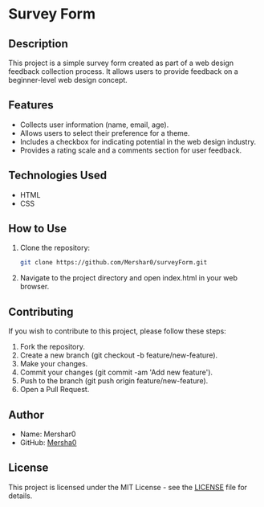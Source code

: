 # Survey Form

## Description
This project is a simple survey form created as part of a web design feedback collection process. It allows users to provide feedback on a beginner-level web design concept.

## Features
- Collects user information (name, email, age).
- Allows users to select their preference for a theme.
- Includes a checkbox for indicating potential in the web design industry.
- Provides a rating scale and a comments section for user feedback.

## Technologies Used
- HTML
- CSS

## How to Use
1. Clone the repository:
   ```bash
   git clone https://github.com/Mershar0/surveyForm.git

2. Navigate to the project directory and open index.html in your web browser.

## Contributing

If you wish to contribute to this project, please follow these steps:

1. Fork the repository.
2. Create a new branch (git checkout -b feature/new-feature).
3. Make your changes.
4. Commit your changes (git commit -am 'Add new feature').
5. Push to the branch (git push origin feature/new-feature).
6. Open a Pull Request.

## Author

- Name: Mershar0
- GitHub: [Mersha0](github.com/Mershar0)

## License

This project is licensed under the MIT License - see the [LICENSE](LICENSE) file for details.
